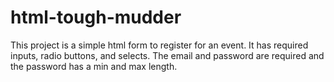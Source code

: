 <h1>html-tough-mudder</h1>

<p>This project is a simple html form to register for an event. It has required inputs, radio buttons, and selects. The email and password are required and the password has a min and max length.</p>